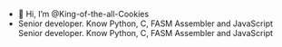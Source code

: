 - 👋 Hi, I’m @King-of-the-all-Cookies
- Senior developer. Know Python, C, FASM Assembler and JavaScript Senior developer. Know Python, C, FASM Assembler and JavaScript
